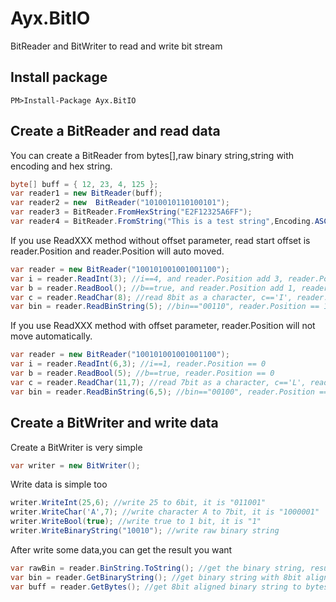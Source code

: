 # Ayx.BitIO
BitReader and BitWriter to read and write bit stream

## Install package
```
PM>Install-Package Ayx.BitIO
```

## Create a BitReader and read data
You can create a BitReader from bytes[],raw binary string,string with encoding and hex string.
``` C#
byte[] buff = { 12, 23, 4, 125 };
var reader1 = new BitReader(buff);
var reader2 = new  BitReader("1010010110100101");
var reader3 = BitReader.FromHexString("E2F12325A6FF");
var reader4 = BitReader.FromString("This is a test string",Encoding.ASCII);
```

If you use ReadXXX method without offset parameter, read start offset is reader.Position and reader.Position will auto moved.
``` C#
var reader = new BitReader("100101001001001100");
var i = reader.ReadInt(3); //i==4, and reader.Position add 3, reader.Position == 3
var b = reader.ReadBool(); //b==true, and reader.Position add 1, reader.Position == 4
var c = reader.ReadChar(8); //read 8bit as a character, c=='I', reader.Position == 12
var bin = reader.ReadBinString(5); //bin=="00110", reader.Position == 17
```

If you use ReadXXX method with offset parameter, reader.Position will not move automatically.
``` C#
var reader = new BitReader("100101001001001100");
var i = reader.ReadInt(6,3); //i==1, reader.Position == 0
var b = reader.ReadBool(5); //b==true, reader.Position == 0
var c = reader.ReadChar(11,7); //read 7bit as a character, c=='L', reader.Position == 0
var bin = reader.ReadBinString(6,5); //bin=="00100", reader.Position == 0
```
## Create a BitWriter and write data
Create a BitWriter is very simple
``` C#
var writer = new BitWriter();
```

Write data is simple too
``` C#
writer.WriteInt(25,6); //write 25 to 6bit, it is "011001"
writer.WriteChar('A',7); //write character A to 7bit, it is "1000001"
writer.WriteBool(true); //write true to 1 bit, it is "1"
writer.WriteBinaryString("10010"); //write raw binary string
```

After write some data,you can get the result you want
``` C#
var rawBin = reader.BinString.ToString(); //get the binary string, result is:"0110011000001110010"
var bin = reader.GetBinaryString(); //get binary string with 8bit align,result is:"011001100000111001000000"
var buff = reader.GetBytes(); //get 8bit aligned binary string to bytes, result is: { 102, 14, 64 }
```
